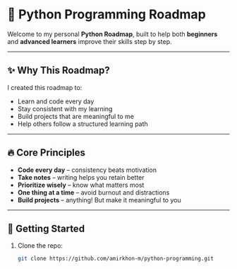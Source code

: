 # 🐍 Python Programming Roadmap

Welcome to my personal **Python Roadmap**, built to help both **beginners** and **advanced learners** improve their skills step by step.

---

## ✨ Why This Roadmap?

I created this roadmap to:
- Learn and code every day
- Stay consistent with my learning
- Build projects that are meaningful to me
- Help others follow a structured learning path

---

## 🔥 Core Principles

- **Code every day** – consistency beats motivation  
- **Take notes** – writing helps you retain better  
- **Prioritize wisely** – know what matters most  
- **One thing at a time** – avoid burnout and distractions  
- **Build projects** – anything! But make it meaningful to you  

---

## 🚀 Getting Started

1. Clone the repo:
   ```bash
   git clone https://github.com/amirkhon-m/python-programming.git
